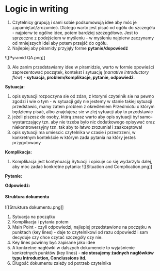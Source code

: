 # Logic in writing
1. Czytelnicy grupują i sami sobie podsumowują idee aby móc je zapamiętać/zrozumieć. Dlatego warto jest pisać od ogółu do szczegółu - najpierw te ogólne idee, potem bardziej szczegółowe. Jest to sprzeczne z podejściem w myśleniu - w myśleniu najpierw zaczynamy od mniejszych idei aby potem przejść do ogółu.
2. Najlepiej aby piramidy przyjęły forme **pytanie/dopowiedź**

![[Pyramid QA.png]]

3. Ale zanim przedstawiamy idee w piramidzie, warto w formie opowieści zaprezentować początek, kontekst i sytuację (*narrative introductory flow*) - **sytuacja, problem/komplikacje, pytanie, odpowiedź**.

**Sytuacja:**
1. opis sytuacji rozpoczyna sie od zdan, z ktorymi czytelnik sie na pewno zgodzi i wie o tym - w sytuacji gdy nie jestemy w stanie takiej sytuacji przedstawic, mamy zatem problem z określeniem Przedmiotu o którym będziemy pisać, albo znajdujesz sie w zlej sytuacji aby to przedstawic
2. jeżeli piszesz do osoby, którą znasz warto aby opis sytuacji był samo-wystarczający tzn. aby nie trzeba było nic dodatkowego opisywać oraz niekontrowersyjny tzn. tak aby to łatwo zrozumiał i zaakceptował
3. opis sytuacji ma umiescic czytelnika w czasie i przestrzeni, w konkretnym kontekście w którym zada pytania na który jesteś przygotowany

**Komplikacja:**
1. Komplikacja jest kontynuacją Sytuacji i opisuje co się wydarzyło dalej, aby móc zadać konkretne pytania:
![[Situation and Complication.png]]

**Pytanie:**

**Odpowiedź:**

#### Struktura dokumentu
![[Struktura dokumentu.png]]
1. Sytuacja na początku
2. Komplikacja i pytania potem
3. Main Point - czyli odpowiedzi, najlepiej przedstawione na początku w punktach (key lines) - daje to czytelnikowi od razu odpowiedź i sam decyduje czy chce czytać szczegóły czy nie. 
4. Key lines powinny być zapisane jako idee
5. A konkretne nagłówki w dalszych dokumencie to wyjaśnienie konkretnych punktów (key lines) - **nie stosujemy żadnych nagłówków typu Introduction, Conclussions itd.**
6. Długość dokumentu zależy od potrzeb czytelnika
